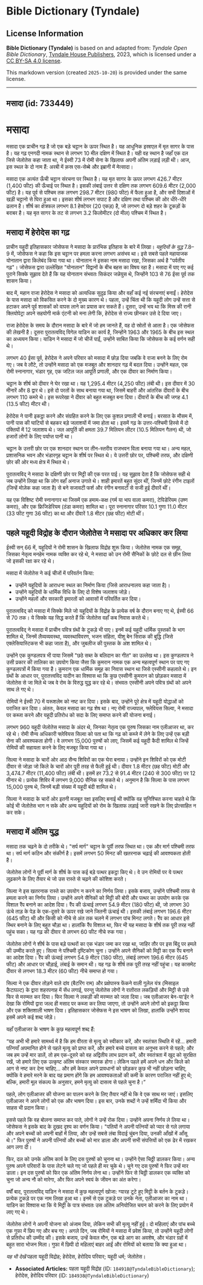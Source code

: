 # Bible Dictionary (Tyndale)

## License Information

**Bible Dictionary (Tyndale)** is based on and adapted from: _Tyndale Open Bible Dictionary_, [Tyndale House Publishers](https://tyndaleopenresources.com/), 2023, which is licensed under a [CC BY-SA 4.0 license](https://creativecommons.org/licenses/by-sa/4.0/legalcode.en).

This markdown version (created `2025-10-20`) is provided under the same license.



--------------------------------

## मसादा (id: 733449)

मसादा
=====

मसादा एक प्राचीन गढ़ है जो एक बड़े चट्टान के ऊपर स्थित है। यह आधुनिक इस्राएल में मृत सागर के पास है। यह गढ़ एनगदी नामक स्थान से लगभग 10 मील दक्षिण में स्थित है। यही वह स्थान है जहाँ एक दल जिसे जेलोतेस कहा जाता था, ने ईस्वी 73 में रोमी सेना के खिलाफ अपनी अंतिम लड़ाई लड़ी थी। आज, इस स्थल के दो नाम हैं: अरबी में क़स्र एस\-सेब्बे और इब्रानी में मेत्सादा।

मसादा एक अत्यंत ऊँची चट्टान संरचना पर स्थित है। यह मृत सागर के ऊपर लगभग 426\.7 मीटर (1,400 फीट) की ऊँचाई पर स्थित है। इसकी लंबाई उत्तर से दक्षिण तक लगभग 609\.6 मीटर (2,000 फीट) है। यह पूर्व से पश्चिम तक लगभग 298\.7 मीटर (980 फीट) में फैला हुआ है, और सभी दिशाओं में खड़ी चट्टानो से घिरा हुआ था। इसका शीर्ष लगभग सपाट है और दक्षिण तथा पश्चिम की ओर धीरे\-धीरे ढलान है। शीर्ष का क्षेत्रफल लगभग 8\.1 हेक्टेयर (20 एकड़) है, जो लगभग दो बड़े शहर के टूकड़ों के बराबर है। यह मृत सागर के तट से लगभग 3\.2 किलोमीटर (दो मील) पश्चिम में स्थित है।

मसादा में हेरोदेस का गढ़
------------------------

प्राचीन यहूदी इतिहासकार जोसेफस ने मसादा के प्रारंभिक इतिहास के बारे में लिखा। *यहूदियों के युद्ध* 7\.8–9 में, जोसेफस ने कहा कि इस चट्टान पर हमला करना लगभग असंभव था। इसे सबसे पहले महायाजक योनातान द्वारा किलेबंद किया गया था। योनातान ने इसका नाम मसादा रखा, जिसका अर्थ है "पर्वतीय गढ़"। जोसेफस द्वारा उल्लेखित "योनातान" विद्वानों के बीच बहस का विषय रहा है। मसादा में पाए गए कई पुराने सिक्के सुझाव देते हैं कि यह योनातान संभवतः सिकंदर जन्नेयुस थे, जिन्होंने 103 से 76 ईसा पूर्व तक शासन किया।

बाद में, महान राजा हेरोदेस ने मसादा को अत्यधिक सुदृढ़ किया और वहाँ कई नई संरचनाएं बनाईं। हेरोदेस के पास मसादा को विकसित करने के दो मुख्य कारण थे। पहला, उन्हें चिंता थी कि यहूदी लोग उन्हें सत्ता से हटाकर अपने पूर्व शासकों को वापस लाने का प्रयास कर सकते हैं। दूसरा, उन्हें भय था कि मिस्र की रानी क्लियोपेट्रा अपने सहयोगी मार्क एंटनी को मना लेगी कि, हेरोदेस से राज्य छीनकर उसे दे दिया जाए।

राजा हेरोदेस के समय के दौरान मसादा के बारे में जो हम जानते हैं, वह दो स्रोतों से आता है। एक जोसेफस की लेखनी है। दूसरा पुरातत्वविद् यिगेल याडिन का कार्य है, जिन्होंने 1963 और 1965 के बीच इस स्थल का अध्ययन किया। याडिन ने मसादा में जो चीजें पाईं, उन्होंने साबित किया कि जोसेफस के कई वर्णन सही थे।

लगभग 40 ईसा पूर्व, हेरोदेस ने अपने परिवार को मसादा में छोड़ दिया जबकि वे राजा बनने के लिए रोम गए। जब वे लौटे, तो उन्होंने मसादा को एक मजबूत और शानदार गढ़ में बदल दिया। उन्होंने महल, एक रोमी स्नानागार, भंडार गृह, एक जटिल जल आपूर्ति प्रणाली, और एक दीवार का निर्माण किया।

चट्टान के शीर्ष को दीवार ने घेर रखा था। यह 1,295\.4 मीटर (4,250 फीट) लंबी थी। इस दीवार में 30 मीनारें और 8 द्वार थे। इसे दो परतों के साथ बनाया गया था, जिसमें बाहरी और आंतरिक दीवारों के बीच लगभग 110 कमरे थे। इस रूपरेखा ने दीवार को बहुत मजबूत बना दिया। दीवारों के बीच की जगह 4\.1 (13\.5 फीट) मीटर थी।

हेरोदेस ने पानी इकट्ठा करने और संग्रहित करने के लिए एक कुशल प्रणाली भी बनाई। बरसात के मौसम में, पानी पास की घाटियों से बहकर बड़े जलाशयों में जमा होता था। इसमें गढ़ के उत्तर\-पश्चिमी हिस्से में दो पंक्तियों में 12 जलाशय थे। जल आपूर्ति की क्षमता 39\.7 मिलियन लीटर (10\.5 मिलियन गैलन) थी, जो हजारों लोगों के लिए पर्याप्त पानी था।

चट्टान के उत्तरी छोर पर एक शानदार स्थान पर तीन\-स्तरीय राजभवन विला बनाया गया था। अन्य महल, प्रशासनिक भवन और भंडारगृह चट्टान के शीर्ष पर स्थित थे। ये उत्तरी छोर पर, पश्चिमी तरफ, और दक्षिणी छोर की ओर मध्य क्षेत्र में स्थित थे।

पुरातत्वविद् ने मसादा के दक्षिणी छोर पर मिट्टी की एक परत पाई। यह सुझाव देता है कि जोसेफस सही थे जब उन्होंने लिखा था कि लोग वहाँ अनाज उगाते थे। शाही इमारतें बहुत सुंदर थीं, जिनमें छोटे रंगीन टाइलों (जिन्हें मोज़ेक कहा जाता है) से बने सजावटी फर्श और रंगीन बनावटों से सजी हुई दीवारें थीं।

यह एक विशिष्ट रोमी स्नानागार था जिसमें एक हमाम\-कक्ष (गर्म या भाप वाला कमरा), टेपिडेरियम (उष्ण कमरा), और एक फ्रिजिडेरियम (ठंडा कमरा) शामिल था। पूरा स्नानागार परिसर 10\.1 गुणा 11\.0 मीटर (33 फीट गुणा 36 फीट) का था और दीवारें 1\.8 मीटर (छह फीट) मोटी थीं।

पहले यहूदी विद्रोह के दौरान जेलोतेस ने मसादा पर अधिकार कर लिया
--------------------------------------------------------------

ईस्वी सन् 66 में, यहूदियों ने रोमी शासन के खिलाफ विद्रोह शुरू किया। जेलोतेस नामक एक समूह, जिसका नेतृत्व मनहेम नामक व्यक्ति कर रहे थे, ने मसादा को उन रोमी सैनिकों के छोटे दल से छीन लिया जो इसकी रक्षा कर रहे थे।

मसादा में जेलोतेस ने कई चीजों में परिवर्तन किया:

* उन्होंने यहूदियों के आराधना स्थल का निर्माण किया (जिसे आराधनालय कहा जाता है)।
* उन्होंने यहूदियों के धार्मिक विधि के लिए दो विशेष जलाशय जोड़े।
* उन्होंने महलों और सरकारी इमारतों को आवासों में परिवर्तित कर दिया।

पुरातत्वविद् को मसादा में सिक्के मिले जो यहूदियों के विद्रोह के प्रत्येक वर्ष के दौरान बनाए गए थे, ईस्वी 66 से 70 तक। ये सिक्के यह सिद्ध करते हैं कि जेलोतेस वहाँ कब निवास करते थे।

पुरातत्वविद् ने मसादा में प्राचीन पवित्र ग्रंथों के टुकड़े भी पाए। इनमें कई यहूदी धार्मिक पुस्तकों के भाग शामिल थे, जिनमें लैव्यव्यवस्था, व्यवस्थाविवरण, भजन संहिता, यीशु बेन सिराक की बुद्धि (जिसे एक्लेसियास्टिकस भी कहा जाता है), और जुबलीज की पुस्तक के अंश शामिल थे।

उन्होंने एक कुण्डलपत्र भी पाया जिसमें "छठे सब्त के बलिदान का गीत" का उल्लेख था। इस कुण्डलपत्र ने उसी प्रकार की तालिका का उपयोग किया जैसा कि कुमरान नामक एक अन्य महत्वपूर्ण स्थान पर पाए गए कुण्डलपत्रों में किया गया है। कुमरान एक धार्मिक समूह का निवास स्थान था जिसे एस्सीनी कहलाते थे। इन ग्रंथों के आधार पर, पुरातत्त्वविद यादीन का विश्वास था कि कुछ एस्सीनी कुमरान को छोड़कर मसादा में जेलोतेस से जा मिले थे जब वे रोम के विरुद्ध युद्ध कर रहे थे। संभवतः एस्सीनी अपने पवित्र ग्रंथों को अपने साथ ले गए थे।

रोमियों ने ईस्वी 70 में यरूशलेम को नष्ट कर दिया। इसके बाद, उन्होंने पूरे क्षेत्र में यहूदी योद्धाओं को पराजित कर दिया। अंततः, केवल मसादा का गढ़ शेष था। नए रोमी राज्यपाल, फ्लेवियस सिल्वा, ने मसादा पर कब्जा करने और यहूदी प्रतिरोध को सदा के लिए समाप्त करने की योजना बनाई।

लगभग 960 यहूदी जेलोतेस मसादा के अंदर थे, जिनका नेतृत्व एक पुरुष जिसका नाम एलीआजर था, कर रहे थे। रोमी सैन्य अधिकारी फ्लेवियस सिल्वा को पता था कि गढ़ को कब्जे में लेने के लिए उन्हें एक बड़ी सेना की आवश्यकता होगी। वे लगभग 15,000 पुरुषों को लाए, जिसमें कई यहूदी कैदी शामिल थे जिन्हें रोमियों की सहायता करने के लिए मजबूर किया गया था।

सिल्वा ने मसादा के चारों ओर आठ सैन्य शिविरों का एक घेरा बनाया। उन्होंने इन शिविरों को एक मोटी दीवार से जोड़ा जो किले के चारों ओर पूरी तरह से फैली हुई थी। दीवार 1\.8 मीटर (छह फीट) मोटी और 3,474\.7 मीटर (11,400 फीट) लंबी थी। इसमें हर 73\.2 से 91\.4 मीटर (240 से 300 फीट) पर 12 मीनार थे। प्रत्येक शिविर में लगभग 9,000 सैनिक रह सकते थे। अनुमान है कि सिल्वा के पास लगभग 15,000 पुरुष थे, जिनमें बड़ी संख्या में यहूदी बंदी शामिल थे।

सिल्वा ने मसादा के चारों ओर इतनी मजबूत रक्षा इसलिए बनाई थी क्योंकि वह सुनिश्चित करना चाहते थे कि कोई भी जेलोतेस भाग न सके और अन्य यहूदियों को रोम के खिलाफ लड़ाई जारी रखने के लिए प्रोत्साहित न कर सके।

मसादा में अंतिम युद्ध
---------------------

मसादा तक चढ़ने के दो तरीके थे। "सर्प मार्ग" चट्टान के पूर्वी तरफ स्थित था। एक और मार्ग पश्चिमी तरफ था। सर्प मार्ग कठिन और संकीर्ण है। इसमें लगभग 50 मिनट की खतरनाक चढ़ाई की आवश्यकता होती है। 
  
जेलोतेस लोगों ने पूर्वी मार्ग के शीर्ष के पास कई बड़े पत्थर इकट्ठा किए थे। वे उन रोमियों पर ये पत्थर लुढ़काने के लिए तैयार थे जो उस रास्ते से चढ़ने की कोशिश करते।

सिल्वा ने इस खतरनाक रास्ते का उपयोग न करने का निर्णय लिया। इसके बजाय, उन्होंने पश्चिमी तरफ से हमला करने का निर्णय लिया। उन्होंने अपने सैनिकों को मिट्टी की बोरी और पत्थर का उपयोग करके एक विशाल रैंप बनाने का आदेश दिया। रैंप की ऊंचाई लगभग 54\.9 मीटर (180 फीट) थी, जो लगभग 30 ऊंचे ताड़ के पेड़ के एक\-दूसरे के ऊपर रखे जाने जितनी ऊंचाई थी। इसकी लंबाई लगभग 196\.6 मीटर (645 फीट) थी और किसी को नीचे से अंत तक चलने में लगभग पांच मिनट लगते। रैंप का आधार इसे स्थिर बनाने के लिए बहुत चौड़ा था। हालांकि रैंप विशाल था, फिर भी यह मसादा के शीर्ष तक पूरी तरह नहीं पहुंच सका। यह गढ़ की दीवार से लगभग 60 फीट नीचे रुक गया।

जेलोतेस लोगों ने शीर्ष के पास बड़े पत्थरों का एक भंडार जमा कर रखा था, जाहिर तौर पर इस बिंदु पर हमले की उम्मीद करते हुए। सिल्वा ने पश्चिमी दृष्टिकोण चुना। उन्होंने अपने सैनिकों को मिट्टी का एक रैंप बनाने का आदेश दिया। रैंप की ऊंचाई लगभग 54\.9 मीटर (180 फीट), लंबाई लगभग 196\.6 मीटर (645 फीट) और आधार पर चौड़ाई, लंबाई के समान थी। यह गढ़ के शीर्ष तक पूरी तरह नहीं पहुंचा। यह कासमेट दीवार से लगभग 18\.3 मीटर (60 फीट) नीचे समाप्त हो गया।

सिल्वा ने एक दीवार तोड़ने वाले दांव (बैटरिंग राम) और प्रक्षेपास्त्र फेंकने वाली गुलेल यंत्र (मिसाइल कैटापल्ट) के द्वारा शहरपनाह में सेंध लगाई, परन्तु जेलोतेस लोगों ने रातोंरात लकड़ियों और मिट्टी से उसे फिर से मरम्मत कर दिया। फिर सिल्वा ने लकड़ी की मरम्मत को जला दिया। जब एलीआजर बेन\-या’ईर ने देखा कि रोमियों द्वारा जल्द ही मसाद पर कब्जा कर लिया जाएगा, तो उन्होंने अपने लोगों को इकट्ठा किया और एक शक्तिशाली भाषण दिया। इतिहासकार जोसेफस ने इस भाषण को लिखा, हालांकि उन्होंने शायद इसमें अपने कई शब्द जोड़े।

यहाँ एलीआजर के भाषण के कुछ महत्वपूर्ण शब्द हैं:

“यह अभी भी हमारे सामर्थ्य में है कि हम वीरता से मृत्यु को स्वीकार करें, और स्वतंत्रत स्थिति में रहें... हमारी पत्नियाँ अपमानित होने से पहले मृत्यु को प्राप्त करें, और हमारे बच्चे दासत्व का अनुभव करने से पहले; और जब हम उन्हें मार डालें, तो हम एक\-दूसरे को वह अद्वितीय लाभ प्रदान करें, और स्वतंत्रता में खुद को सुरक्षित रखें, जो हमारे लिए एक उत्कृष्ट अंतिम संस्कार स्मारक होगा। लेकिन पहले हमें अपने धन और किले को आग से नष्ट कर देना चाहिए... और हमें केवल अपने प्रावधानों को छोड़कर कुछ भी नहीं छोड़ना चाहिए, क्योंकि वे हमारे मरने के बाद यह प्रमाण होंगे कि हम आवश्यकताओं की कमी के कारण पराजित नहीं हुए थे; बल्कि, हमारी मूल संकल्प के अनुसार, हमने मृत्यु को दासत्व से पहले चुना है।”

पहले, लोग एलीआजर की योजना का पालन करने के लिए तैयार नहीं थे कि वे एक साथ मर जाएं। इसलिए एलीआजर ने अपने लोगों को एक और भाषण दिया। इस बार, उनके शब्दों ने उन्हें शर्मिंदा भी किया और साहस भी प्रदान किया।

इससे पहले कि वह बोलना समाप्त कर पाते, लोगों ने उन्हें रोक दिया। उन्होंने अपना निर्णय ले लिया था। जोसेफस ने इसके बाद के दुखद दृश्य का वर्णन किया। "पतियों ने अपनी पत्नियों को प्यार से गले लगाया और अपने बच्चों को अपनी बाहों में लिया, और उन्हें सबसे लंबा विदाई चुंबन दिया, उनकी आँखों में आँसू थे।" फिर पुरुषों ने अपनी पत्नियों और बच्चों को मार डाला और अपनी सभी संपत्तियों को एक ढेर में रखकर आग लगा दी।

फिर, दल को उनके अंतिम कार्य के लिए दस पुरुषों को चुनना था। उन्होंने ऐसा चिठ्ठी डालकर किया। अन्य पुरुष अपने परिवारों के पास लेटने चले गए जो पहले ही मर चुके थे। चुने गए दस पुरुषों ने फिर उन्हें मार डाला। इन दस पुरुषों को फिर एक अंतिम निर्णय लेना था। उन्होंने फिर से चिठ्ठी डालकर एक व्यक्ति को चुना जो अन्य नौ को मारेगा, और फिर अपने स्वयं के जीवन का अंत करेगा।

वर्षों बाद, पुरातत्वविद् याडिन ने मसादा में कुछ महत्वपूर्ण खोजा: ग्यारह टूटे हुए मिट्टी के बर्तन के टुकड़े। प्रत्येक टुकड़े पर एक नाम लिखा हुआ था। इनमें से एक टुकड़े पर उनके नेता, एलीआजर का नाम था। याडिन का विश्वास था कि ये मिट्टी के पात्र संभवतः उस अंतिम अनियोजित चयन को करने के लिए प्रयोग में लाए गए थे।

जेलोतेस लोगों ने अपनी योजना को अंजाम दिया, लेकिन सभी की मृत्यु नहीं हुई। दो महिलाएं और पांच बच्चे एक गुफा में छिप गए और बच गए। अगले दिन, जब रोमियों ने मसादा में प्रवेश किया, तो उन्होंने यहूदी लोगों से प्रतिरोध की उम्मीद की। इसके बजाय, उन्हें केवल मौन, एक बड़े आग का अवशेष, और भंडार ग्रहों में बहुत सारा भोजन मिला। गुफा में छिपी दो महिलाएं बाहर आईं और रोमियों को बताया कि क्या हुआ था।

*यह भी देखें* पहला यहूदी विद्रोह; हेरोदेस, हेरोदिय परिवार; यहूदी धर्म; जेलोतेस।

* **Associated Articles:** पहला यहूदी विद्रोह (ID: `184918@TyndaleBibleDictionary`); हेरोदेस, हेरोदिय परिवार (ID: `184938@TyndaleBibleDictionary`)

